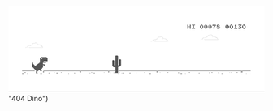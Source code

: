 ![404 Dino](https://github.com/HiSTNOiR/HiSTNOiR/blob/28e261e34a148b76e67155a446cfa186c564a790/dino.gif?raw=true) "404 Dino")
